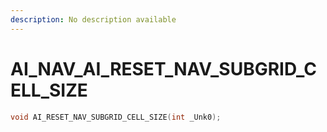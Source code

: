 ```yaml
---
description: No description available 
---
```


# AI_NAV\_AI_RESET_NAV_SUBGRID_CELL_SIZE

```cpp
void AI_RESET_NAV_SUBGRID_CELL_SIZE(int _Unk0);
```